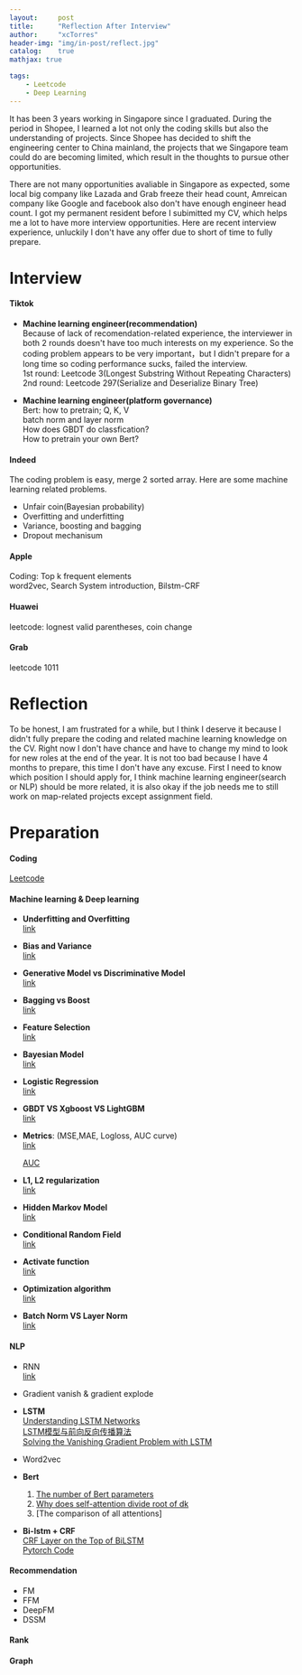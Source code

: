 ```yaml
---
layout:     post
title:      "Reflection After Interview"
author:     "xcTorres"
header-img: "img/in-post/reflect.jpg"
catalog:    true
mathjax: true

tags:
    - Leetcode
    - Deep Learning
---  
```


It has been 3 years working in Singapore since I graduated. During the period in Shopee, I learned a lot not only the coding skills but also the understanding of projects. Since Shopee has decided to shift the engineering center to China mainland, the projects that we Singapore team could do are becoming limited, which result in the thoughts to pursue other opportunities.  

There are not many opportunities avaliable in Singapore as expected, some local big company like Lazada and Grab freeze their head count, Amreican company like Google and facebook also don't have enough engineer head count. I got my permanent resident before I subimitted my CV, which helps me a lot to have more interview opportunities. Here are recent interview experience, unluckily I don't have any offer due to short of time to fully prepare.

# Interview  
#### Tiktok  
- **Machine learning engineer(recommendation)**  
Because of lack of recomendation-related experience, the interviewer in both 2 rounds doesn't have too much interests on my experience. So the coding problem appears to be very important，but I didn't prepare for a long time so coding performance sucks, failed the interview.  
  1st round: Leetcode 3(Longest Substring Without Repeating Characters)  
  2nd round: Leetcode 297(Serialize and Deserialize Binary Tree)

- **Machine learning engineer(platform governance)**  
Bert: how to pretrain; Q, K, V  
batch norm and layer norm  
How does GBDT do classfication?  
How to pretrain your own Bert?

#### Indeed  
The coding problem is easy, merge 2 sorted array. Here are some machine learning related problems.  

- Unfair coin(Bayesian probability)  
- Overfitting and underfitting  
- Variance, boosting and bagging  
- Dropout mechanisum


#### Apple
Coding: Top k frequent elements  
word2vec, Search System introduction, Bilstm-CRF


#### Huawei
leetcode: lognest valid parentheses, coin change  


#### Grab  
leetcode 1011

# Reflection  
To be honest, I am frustrated for a while, but I think I deserve it because I didn't fully prepare the coding and related machine learning knowledge on the CV. Right now I don't have chance and have to change my mind to look for new roles at the end of the year. It is not too bad because I have 4 months to prepare, this time I don't have any excuse. First I need to know which position I should apply for, I think machine learning engineer(search or NLP) should be more related, it is also okay if the job needs me to still work on map-related projects except assignment field.


# Preparation

#### Coding
[Leetcode](https://docs.google.com/spreadsheets/d/1l7Gvrubuscs0iwDPov053wGWV_uNg0yK_991JDeNIH0/edit#gid=2023823697)

#### Machine learning & Deep learning
- **Underfitting and Overfitting**  
  [link](https://www.cnblogs.com/zhhfan/p/10476761.html)
- **Bias and Variance**  
  [link](https://towardsdatascience.com/understanding-the-bias-variance-tradeoff-165e6942b229)  
- **Generative Model vs Discriminative Model**  
  [link](https://medium.com/@mlengineer/generative-and-discriminative-models-af5637a66a3)  
- **Bagging vs Boost**  
  [link](https://www.zhihu.com/question/26760839)  
- **Feature Selection**  
  [link](https://blog.csdn.net/weixin_38286298/article/details/93972300)
- **Bayesian Model**  
  [link](https://zhuanlan.zhihu.com/p/26262151)  
- **Logistic Regression**  
  [link](https://zhuanlan.zhihu.com/p/139122386)
- **GBDT VS Xgboost VS LightGBM**  
  [link](https://www.cnblogs.com/pinard/p/10979808.html)  
- **Metrics**: (MSE,MAE, Logloss, AUC curve)   
  [link](https://blog.csdn.net/Dby_freedom/article/details/89814644#:~:text=AUC%20%E6%8C%87%E6%A0%87%E7%9A%84%E4%BC%98%E7%82%B9%EF%BC%9A,%E6%96%B9%E9%9D%A2%E8%A1%A1%E9%87%8F%E7%AE%97%E6%B3%95%E7%9A%84%E8%A1%A8%E7%8E%B0%E3%80%82)
  
  [AUC](https://blog.csdn.net/Dby_freedom/article/details/89814644)  
- **L1, L2 regularization**  
  [link](https://www.cnblogs.com/zingp/p/10375691.html#:~:text=L1%E6%AD%A3%E5%88%99%E5%8C%96%E5%92%8CL2%E6%AD%A3%E5%88%99%E5%8C%96%E7%9A%84%E8%AF%B4%E6%98%8E%E5%A6%82%E4%B8%8B,%E4%B9%8B%E5%89%8D%E6%B7%BB%E5%8A%A0%E4%B8%80%E4%B8%AA%E7%B3%BB%E6%95%B0%CE%BB%E3%80%82) 
- **Hidden Markov Model**  
  [link](https://www.cnblogs.com/pinard/p/6945257.html)
- **Conditional Random Field**  
  [link](https://www.cnblogs.com/pinard/p/7048333.html)
- **Activate function**  
  [link](https://towardsdatascience.com/comparison-of-activation-functions-for-deep-neural-networks-706ac4284c8a)
- **Optimization algorithm**  
  [link](https://www.kdnuggets.com/2020/12/optimization-algorithms-neural-networks.html)  
- **Batch Norm VS Layer Norm**  
  [link](https://bbs.huaweicloud.com/blogs/329066)

#### NLP  
- RNN  
  [link](https://www.cnblogs.com/pinard/p/6509630.html)
- Gradient vanish & gradient explode
- **LSTM**  
  [Understanding LSTM Networks](https://colah.github.io/posts/2015-08-Understanding-LSTMs/)  
  [LSTM模型与前向反向传播算法](https://www.cnblogs.com/pinard/p/6519110.html)  
  [Solving the Vanishing Gradient Problem with LSTM](https://www.codingninjas.com/codestudio/library/solving-the-vanishing-gradient-problem-with-lstm)
- Word2vec  
- **Bert**  
  1) [The number of Bert parameters](https://zhuanlan.zhihu.com/p/144582114)  
  2) [Why does self-attention divide root of dk](https://blog.csdn.net/suibianshen2012/article/details/122141294)  
  3) [The comparison of all attentions]
  

- **Bi-lstm + CRF**  
  [CRF Layer on the Top of BiLSTM](https://createmomo.github.io/)  
  [Pytorch Code](https://pytorch.org/tutorials/beginner/nlp/advanced_tutorial.html)

#### Recommendation  
- FM  
- FFM  
- DeepFM  
- DSSM


#### Rank


#### Graph